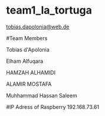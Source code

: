 # team1_la_tortuga

tobias.dapolonia@web.de

#Team Members 

Tobias d'Apolonia

Elham Alfuqara

HAMZAH ALHAMIDI

ALAMIR MOSTAFA

Muhhammad Hassan Saleem

#IP Adress of Raspberry
192.168.73.61
